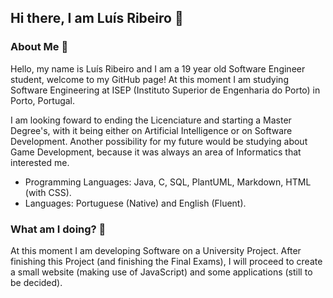 
## Hi there, I am Luís Ribeiro 👋 

### About Me 🤙 

Hello, my name is Luís Ribeiro and I am a 19 year old Software Engineer student, welcome to my GitHub page!
At this moment I am studying Software Engineering at ISEP (Instituto Superior de Engenharia do Porto) in Porto, Portugal.

I am looking foward to ending the Licenciature and starting a Master Degree's, with it being either on Artificial Intelligence or on Software Development.
Another possibility for my future would be studying about Game Development, because it was always an area of Informatics that interested me.

* Programming Languages: Java, C, SQL, PlantUML, Markdown, HTML (with CSS).
* Languages: Portuguese (Native) and English (Fluent).

### What am I doing? 🎯

At this moment I am developing Software on a University Project.
After finishing this Project (and finishing the Final Exams), I will proceed to create a small website (making use of JavaScript) and some applications (still to be decided).
